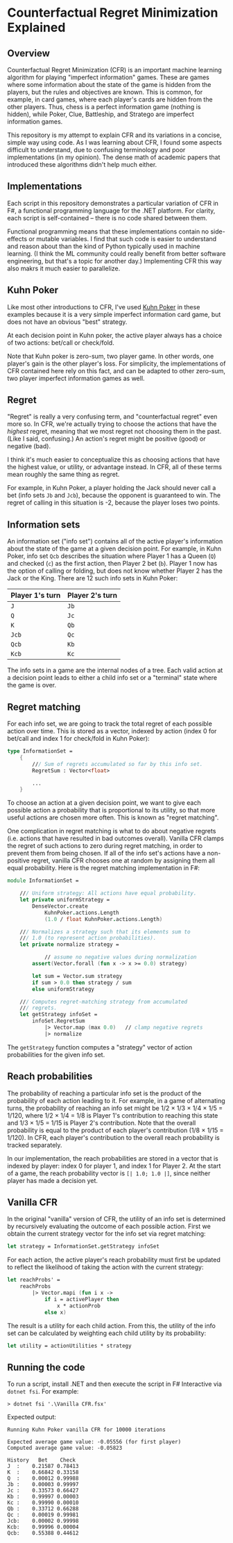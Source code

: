# Counterfactual Regret Minimization Explained

## Overview

Counterfactual Regret Minimization (CFR) is an important machine learning algorithm for playing "imperfect information" games. These are games where some information about the state of the game is hidden from the players, but the rules and objectives are known. This is common, for example, in card games, where each player's cards are hidden from the other players. Thus, chess is a perfect information game (nothing is hidden), while Poker, Clue, Battleship, and Stratego are imperfect information games.

This repository is my attempt to explain CFR and its variations in a concise, simple way using code. As I was learning about CFR, I found some aspects difficult to understand, due to confusing terminology and poor implementations (in my opinion). The dense math of academic papers that introduced these algorithms didn't help much either.

## Implementations

Each script in this repository demonstrates a particular variation of CFR in F#, a functional programming language for the .NET platform. For clarity, each script is self-contained – there is no code shared between them.

Functional programming means that these implementations contain no side-effects or mutable variables. I find that such code is easier to understand and reason about than the kind of Python typically used in machine learning. (I think the ML community could really benefit from better software engineering, but that's a topic for another day.) Implementing CFR this way also makrs it much easier to parallelize.

## Kuhn Poker

Like most other introductions to CFR, I've used [Kuhn Poker](https://en.wikipedia.org/wiki/Kuhn_poke) in these examples because it is a very simple imperfect information card game, but does not have an obvious "best" strategy.

At each decision point in Kuhn poker, the active player always has a choice of two actions: bet/call or check/fold.

Note that Kuhn poker is zero-sum, two player game. In other words, one player's gain is the other player's loss. For simplicity, the implementations of CFR contained here rely on this fact, and can be adapted to other zero-sum, two player imperfect information games as well.

## Regret

"Regret" is really a very confusing term, and "counterfactual regret" even more so. In CFR, we're actually trying to choose the actions that have the *highest* regret, meaning that we most regret not choosing them in the past. (Like I said, confusing.) An action's regret might be positive (good) or negative (bad).

I think it's much easier to conceptualize this as choosing actions that have the highest value, or utility, or advantage instead. In CFR, all of these terms mean roughly the same thing as regret.

For example, in Kuhn Poker, a player holding the Jack should never call a bet (info sets `Jb` and `Jcb`), because the opponent is guaranteed to win. The regret of calling in this situation is -2, because the player loses two points.

## Information sets

An information set ("info set") contains all of the active player's information about the state of the game at a given decision point. For example, in Kuhn Poker, info set `Qcb` describes the situation where Player 1 has a Queen (`Q`) and checked (`c`) as the first action, then Player 2 bet (`b`). Player 1 now has the option of calling or folding, but does not know whether Player 2 has the Jack or the King. There are 12 such info sets in Kuhn Poker:

| Player 1's turn | Player 2's turn |
| --------------- |---------------- |
| `J`             | `Jb`            |
| `Q`             | `Jc`            |
| `K`             | `Qb`            |
| `Jcb`           | `Qc`            |
| `Qcb`           | `Kb`            |
| `Kcb`           | `Kc`            |

The info sets in a game are the internal nodes of a tree. Each valid action at a decision point leads to either a child info set or a "terminal" state where the game is over.

## Regret matching

For each info set, we are going to track the total regret of each possible action over time. This is stored as a vector, indexed by action (index 0 for bet/call and index 1 for check/fold in Kuhn Poker):

```fsharp
type InformationSet =
    {
        /// Sum of regrets accumulated so far by this info set.
        RegretSum : Vector<float>

        ...
    }
```

To choose an action at a given decision point, we want to give each possible action a probability that is proportional to its utility, so that more useful actions are chosen more often. This is known as "regret matching".

One complication in regret matching is what to do about negative regrets (i.e. actions that have resulted in bad outcomes overall). Vanilla CFR clamps the regret of such actions to zero during regret matching, in order to prevent them from being chosen. If all of the info set's actions have a non-positive regret, vanilla CFR chooses one at random by assigning them all equal probability. Here is the regret matching implementation in F#:

```fsharp
module InformationSet =

    /// Uniform strategy: All actions have equal probability.
    let private uniformStrategy =
        DenseVector.create
            KuhnPoker.actions.Length
            (1.0 / float KuhnPoker.actions.Length)

    /// Normalizes a strategy such that its elements sum to
    /// 1.0 (to represent action probabilities).
    let private normalize strategy =

            // assume no negative values during normalization
        assert(Vector.forall (fun x -> x >= 0.0) strategy)

        let sum = Vector.sum strategy
        if sum > 0.0 then strategy / sum
        else uniformStrategy

    /// Computes regret-matching strategy from accumulated
    /// regrets.
    let getStrategy infoSet =
        infoSet.RegretSum
            |> Vector.map (max 0.0)   // clamp negative regrets
            |> normalize
```

The `getStrategy` function computes a "strategy" vector of action probabilities for the given info set.

## Reach probabilities

The probability of reaching a particular info set is the product of the probability of each action leading to it. For example, in a game of alternating turns, the probability of reaching an info set might be 1/2 × 1/3 × 1/4 × 1/5 = 1/120, where 1/2 × 1/4 = 1/8 is Player 1's contribution to reaching this state and 1/3 × 1/5 = 1/15 is Player 2's contribution. Note that the overall probability is equal to the product of each player's contribution (1/8 × 1/15 = 1/120). In CFR, each player's contribution to the overall reach probability is tracked separately.

In our implementation, the reach probabilities are stored in a vector that is indexed by player: index 0 for player 1, and index 1 for Player 2. At the start of a game, the reach probability vector is `[| 1.0; 1.0 |]`, since neither player has made a decision yet.

## Vanilla CFR

In the original "vanilla" version of CFR, the utility of an info set is determined by recursively evaluating the outcome of each possible action. First we obtain the current strategy vector for the info set via regret matching:

```fsharp
let strategy = InformationSet.getStrategy infoSet
```

For each action, the active player's reach probability must first be updated to reflect the likelihood of taking the action with the current strategy:

```fsharp
let reachProbs' =
    reachProbs
        |> Vector.mapi (fun i x ->
            if i = activePlayer then
                x * actionProb
            else x)
```

The result is a utility for each child action. From this, the utility of the info set can be calculated by weighting each child utility by its probability:

```fsharp
let utility = actionUtilities * strategy
```

## Running the code

 To run a script, install .NET and then execute the script in F# Interactive via `dotnet fsi`. For example:

```
> dotnet fsi '.\Vanilla CFR.fsx'
```

Expected output:

```
Running Kuhn Poker vanilla CFR for 10000 iterations

Expected average game value: -0.05556 (for first player)
Computed average game value: -0.05823

History   Bet    Check
J  :    0.21587 0.78413
K  :    0.66842 0.33158
Q  :    0.00012 0.99988
Jb :    0.00003 0.99997
Jc :    0.33573 0.66427
Kb :    0.99997 0.00003
Kc :    0.99990 0.00010
Qb :    0.33712 0.66288
Qc :    0.00019 0.99981
Jcb:    0.00002 0.99998
Kcb:    0.99996 0.00004
Qcb:    0.55388 0.44612
```
